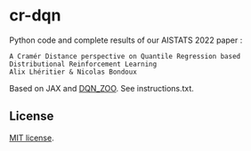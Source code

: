 # cr-dqn

Python code and complete results of our AISTATS 2022 paper : 

    A Cramér Distance perspective on Quantile Regression based Distributional Reinforcement Learning
    Alix Lhéritier & Nicolas Bondoux


Based on JAX and [DQN_ZOO](https://github.com/deepmind/dqn_zoo). See instructions.txt.

## License
[MIT license](https://github.com/alherit/cnc-cr-dqn/blob/master/LICENSE).



